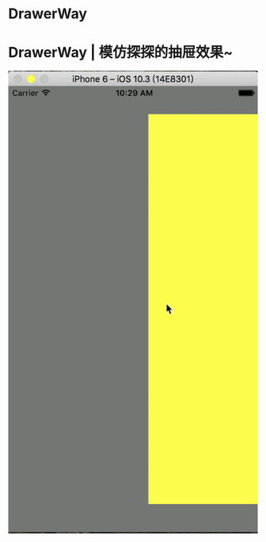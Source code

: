 # DrawerWay
DrawerWay | 模仿探探的抽屉效果~
============
![](https://github.com/Paulswith/DrawerWay/blob/master/screenShot/screen.gif)
